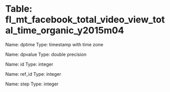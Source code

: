 Table: fl_mt_facebook_total_video_view_total_time_organic_y2015m04
==================================================================

Name: dptime
Type: timestamp with time zone

Name: dpvalue
Type: double precision

Name: id
Type: integer

Name: ref_id
Type: integer

Name: step
Type: integer

